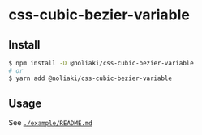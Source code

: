 # css-cubic-bezier-variable

## Install

```sh
$ npm install -D @noliaki/css-cubic-bezier-variable
# or
$ yarn add @noliaki/css-cubic-bezier-variable
```

## Usage

See [`./example/README.md`](./example/README.md)
